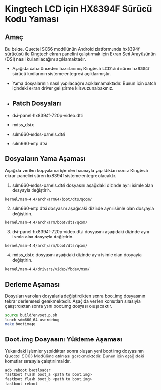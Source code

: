 # Kingtech LCD için HX8394F Sürücü Kodu Yaması
## Amaç

Bu belge, Quectel SC66 modülünün Android platformunda hx8394f sürücüsü ile Kingtech ekran panelini çalıştırmak için Ekran Seri Arayüzünün (DSI) nasıl kullanılacağını açıklamaktadır.  

- Aşağıda daha önceden hazırlanmış Kingtech LCD'sini süren hx8394f sürücü kodlarının sisteme entegresi açıklanmıştır.
- Yama dosyalarının nasıl yapılacağını açıklamamaktadır. Bunun için patch içindeki ekran driver geliştirme kılavuzuna bakınız.
- ## Patch Dosyaları

- dsi-panel-hx8394f-720p-video.dtsi
- mdss_dsi.c
- sdm660-mdss-panels.dtsi
- sdm660-mtp.dtsi

## Dosyaların Yama Aşaması

Aşağıda verilen kopyalama işlemleri sırasıyla yapıldıktan sonra Kingtech ekran panelini süren hx8394f sisteme entegre olacaktır.

1. sdm660-mdss-panels.dtsi dosyasını aşağıdaki dizinde aynı isimle olan dosyayla değiştirin.

```sh
kernel/msm-4.4/arch/arm64/boot/dts/qcom/
```

2. sdm660-mtp.dtsi dosyasını aşağıdaki dizinde aynı isimle olan dosyayla değiştirin.

```sh
kernel/msm-4.4/arch/arm/boot/dts/qcom/
```

3. dsi-panel-hx8394f-720p-video.dtsi dosyasını aşağıdaki dizinde aynı isimle olan dosyayla değiştirin.

```sh
kernel/msm-4.4/arch/arm/boot/dts/qcom/
```

4. mdss_dsi.c dosyasını aşağıdaki dizinde aynı isimle olan dosyayla değiştirin.

```sh
kernel/msm-4.4/drivers/video/fbdev/msm/
```

## Derleme Aşaması

Dosyaları var olan dosyalarla değiştirdikten sonra boot.img dosyasının tekrar derlenmesi gerekmektedir. Aşağıda verilen 
komutları sırasıyla çalıştırdıktan sonra yeni boot.img dosyası oluşacaktır.

```sh
source build/envsetup.sh
lunch sdm660_64-userdebug
make bootimage
```

## Boot.img Dosyasını Yükleme Aşaması

Yukarıdaki işlemler yapıldıktan sonra oluşan yeni boot.img dosyasının Quectel SC66 Modülüne atılması gerekmektedir. Bunun için aşağıdaki komutlar sırasıyla çalıştırılmalıdır.

```sh
adb reboot bootloader
fastboot flash boot_a <path to boot.img>
fastboot flash boot_b <path to boot.img>
fastboot reboot
```

